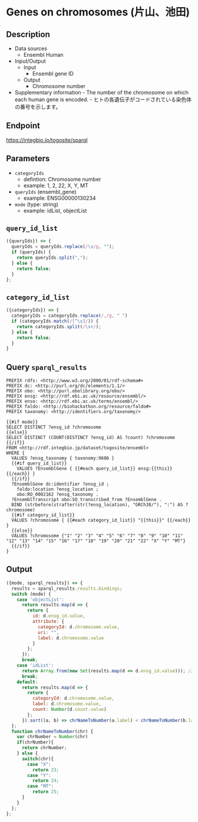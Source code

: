 # Genes on chromosomes (片山、池田)

## Description

- Data sources
    - Ensembl Human
- Input/Output
    -  Input
        - Ensembl gene ID
    - Output
        - Chromosome number
 - Supplementary information
        - The number of the chromosome on which each human gene is encoded.
        - ヒトの各遺伝子がコードされている染色体の番号を示します。

## Endpoint

https://integbio.jp/togosite/sparql

## Parameters

* `categoryIds`
  * defintion: Chromosome number
  * example: 1, 2, 22, X, Y, MT
* `queryIds` (ensembl_gene)
  * example: ENSG00000130234
* `mode` (type: string)
  * example: idList, objectList
  
## `query_id_list`

```javascript
({queryIds}) => {
  queryIds = queryIds.replace(/\s/g, "");
  if (queryIds) {
    return queryIds.split(",");
  } else {
    return false;
  }
};
```

## `category_id_list`

```javascript
({categoryIds}) => {
  categoryIds = categoryIds.replace(/,/g, " ")
  if (categoryIds.match(/[^\s]/)) {
    return categoryIds.split(/\s+/);
  } else {
    return false;
  }
}
```

## Query `sparql_results`

```sparql
PREFIX rdfs: <http://www.w3.org/2000/01/rdf-schema#>
PREFIX dc: <http://purl.org/dc/elements/1.1/>
PREFIX obo: <http://purl.obolibrary.org/obo/>
PREFIX ensg: <http://rdf.ebi.ac.uk/resource/ensembl/>
PREFIX enso: <http://rdf.ebi.ac.uk/terms/ensembl/>
PREFIX faldo: <http://biohackathon.org/resource/faldo#>
PREFIX taxonomy: <http://identifiers.org/taxonomy/>

{{#if mode}}
SELECT DISTINCT ?ensg_id ?chromosome
{{else}}
SELECT DISTINCT (COUNT(DISTINCT ?ensg_id) AS ?count) ?chromosome
{{/if}}
FROM <http://rdf.integbio.jp/dataset/togosite/ensembl>
WHERE {
  VALUES ?ensg_taxonomy { taxonomy:9606 }
  {{#if query_id_list}}
    VALUES ?EnsemblGene { {{#each query_id_list}} ensg:{{this}} {{/each}} }
  {{/if}}
  ?EnsemblGene dc:identifier ?ensg_id ;
    faldo:location ?ensg_location ;
    obo:RO_0002162 ?ensg_taxonomy .
  ?EnsemblTranscript obo:SO_transcribed_from ?EnsemblGene .
  BIND (strbefore(strafter(str(?ensg_location), "GRCh38/"), ":") AS ?chromosome)
  {{#if category_id_list}}
  VALUES ?chromosome { {{#each category_id_list}} "{{this}}" {{/each}} }
  {{else}}
  VALUES ?chromosome {"1" "2" "3" "4" "5" "6" "7" "8" "9" "10" "11" "12" "13" "14" "15" "16" "17" "18" "19" "20" "21" "22" "X" "Y" "MT"}
  {{/if}}
}
```

## Output

```javascript
({mode, sparql_results}) => {
  results = sparql_results.results.bindings;
  switch (mode) {
    case 'objectList':
      return results.map(d => {
        return {
          id: d.ensg_id.value,
          attribute: {
            categoryId: d.chromosome.value,
            uri: "",
            label: d.chromosome.value
          }
        };
      });
      break;
    case 'idList':
      return Array.from(new Set(results.map(d => d.ensg_id.value))); // unique
      break;
    default:
      return results.map(d => {
        return {
          categoryId: d.chromosome.value,
          label: d.chromosome.value,
          count: Number(d.count.value)
        };
      }).sort((a, b) => chrNameToNumber(a.label) < chrNameToNumber(b.label) ? -1 : 1);
  };
  function chrNameToNumber(chr) {
    var chrNumber = Number(chr)
    if(chrNumber){
      return chrNumber;
    } else {
      switch(chr){
        case "X":
          return 23;
        case "Y":
          return 24;
        case "MT":
          return 25;
      }
    }
  };
};
```